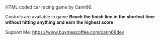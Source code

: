 HTML coded car racing game by Cann66.

Controls are available in game
𝐑𝐞𝐚𝐜𝐡 𝐭𝐡𝐞 𝐟𝐢𝐧𝐢𝐬𝐡 𝐥𝐢𝐧𝐞 𝐢𝐧 𝐭𝐡𝐞 𝐬𝐡𝐨𝐫𝐭𝐞𝐬𝐭 𝐭𝐢𝐦𝐞 𝐰𝐢𝐭𝐡𝐨𝐮𝐭 𝐡𝐢𝐭𝐭𝐢𝐧𝐠 𝐚𝐧𝐲𝐭𝐡𝐢𝐧𝐠 𝐚𝐧𝐝 𝐞𝐚𝐫𝐧 𝐭𝐡𝐞 𝐡𝐢𝐠𝐡𝐞𝐬𝐭 𝐬𝐜𝐨𝐫𝐞

Support Me: https://www.buymeacoffee.com/cann66dev
